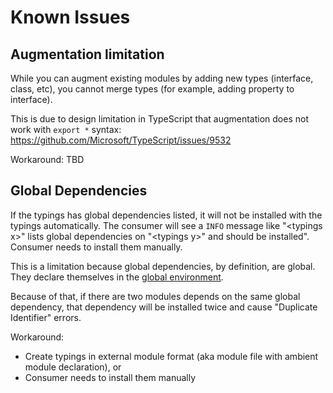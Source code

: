# Known Issues

## Augmentation limitation

While you can augment existing modules by adding new types (interface, class, etc),
you cannot merge types (for example, adding property to interface).

This is due to design limitation in TypeScript that augmentation does not work with `export *` syntax:
<https://github.com/Microsoft/TypeScript/issues/9532>

Workaround: TBD

## Global Dependencies

If the typings has global dependencies listed, it will not be installed with the typings automatically.
The consumer will see a `INFO` message like "\<typings x\>" lists global dependencies on "\<typings y\>" and should be installed".
Consumer needs to install them manually.

This is a limitation because global dependencies, by definition, are global. They declare themselves in the [global environment](http://www.ecma-international.org/ecma-262/7.0/index.html#sec-lexical-environments).

Because of that, if there are two modules depends on the same global dependency, that dependency will be installed twice and cause "Duplicate Identifier" errors.

Workaround:
- Create typings in external module format (aka module file with ambient module declaration), or
- Consumer needs to install them manually
